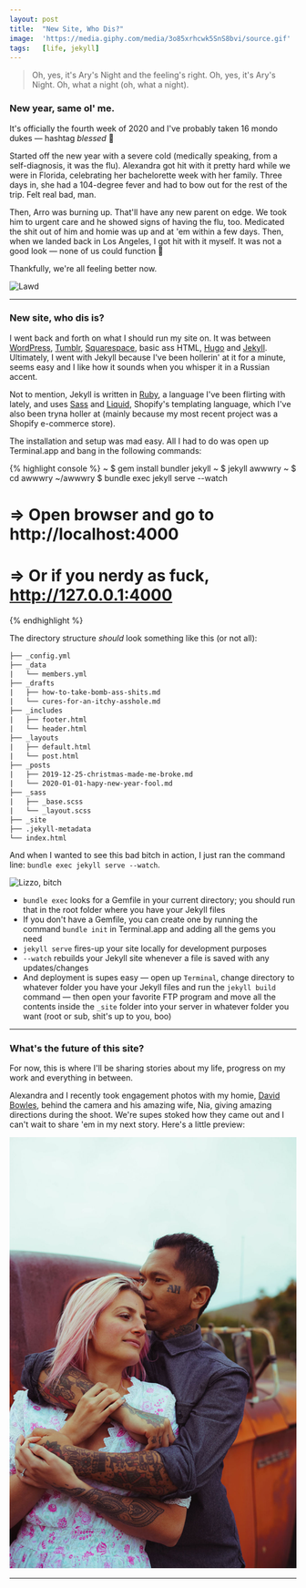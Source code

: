 ```yaml
---
layout: post
title:  "New Site, Who Dis?"
image:  'https://media.giphy.com/media/3o85xrhcwk5SnS8bvi/source.gif'
tags:   [life, jekyll]
---
```


> Oh, yes, it's Ary's Night and the feeling's right. Oh, yes, it's Ary's Night. Oh, what a night (oh, what a night).

### New year, same ol' me.

It's officially the fourth week of 2020 and I've probably taken 16 mondo dukes — hashtag *blessed* 🙏

Started off the new year with a severe cold (medically speaking, from a self-diagnosis, it was the flu). Alexandra got hit with it pretty hard while we were in Florida, celebrating her bachelorette week with her family. Three days in, she had a 104-degree fever and had to bow out for the rest of the trip. Felt real bad, man.

Then, Arro was burning up. That'll have any new parent on edge. We took him to urgent care and he showed signs of having the flu, too. Medicated the shit out of him and homie was up and at 'em within a few days. Then, when we landed back in Los Angeles, I got hit with it myself. It was not a good look — none of us could function 🤧

Thankfully, we're all feeling better now.

![Lawd](https://media.giphy.com/media/HhWpLFOMqNTgI/source.gif)

***

### New site, who dis is?

I went back and forth on what I should run my site on. It was between [WordPress][url-wordpress], [Tumblr][url-tumblr], [Squarespace][url-squarespace], basic ass HTML, [Hugo][url-hugo] and [Jekyll][url-jekyll]. Ultimately, I went with Jekyll because I've been hollerin' at it for a minute, seems easy and I like how it sounds when you whisper it in a Russian accent.

Not to mention, Jekyll is written in [Ruby][url-ruby], a language I've been flirting with lately, and uses [Sass][url-sass] and [Liquid][url-liquid], Shopify's templating language, which I've also been tryna holler at (mainly because my most recent project was a Shopify e-commerce store).

The installation and setup was mad easy. All I had to do was open up Terminal.app and bang in the following commands:

{% highlight console %}
~ $ gem install bundler jekyll
~ $ jekyll awwwry
~ $ cd awwwry
~/awwwry $ bundle exec jekyll serve --watch
# => Open browser and go to http://localhost:4000
# => Or if you nerdy as fuck, http://127.0.0.1:4000
{% endhighlight %}

The directory structure *should* look something like this (or not all):

```
├── _config.yml
├── _data
|   └── members.yml
├── _drafts
|   ├── how-to-take-bomb-ass-shits.md
|   └── cures-for-an-itchy-asshole.md
├── _includes
|   ├── footer.html
|   └── header.html
├── _layouts
|   ├── default.html
|   └── post.html
├── _posts
|   ├── 2019-12-25-christmas-made-me-broke.md
|   └── 2020-01-01-hapy-new-year-fool.md
├── _sass
|   ├── _base.scss
|   └── _layout.scss
├── _site
├── .jekyll-metadata
└── index.html
```

And when I wanted to see this bad bitch in action, I just ran the command line: `bundle exec jekyll serve --watch`.

![Lizzo, bitch](https://media.giphy.com/media/8cDK4PFuFVakeuNL7S/giphy.gif)

* `bundle exec` looks for a Gemfile in your current directory; you should run that in the root folder where you have your Jekyll files
* If you don't have a Gemfile, you can create one by running the command `bundle init` in Terminal.app and adding all the gems you need
* `jekyll serve` fires-up your site locally for development purposes
* `--watch` rebuilds your Jekyll site whenever a file is saved with any updates/changes
* And deployment is supes easy — open up `Terminal`, change directory to whatever folder you have your Jekyll files and run the `jekyll build` command — then open your favorite FTP program and move all the contents inside the `_site` folder into your server in whatever folder you want (root or sub, shit's up to you, boo)

***

### What's the future of this site?

For now, this is where I'll be sharing stories about my life, progress on my work and everything in between.

Alexandra and I recently took engagement photos with my homie, [David Bowles](url-david-bowles), behind the camera and his amazing wife, Nia, giving amazing directions during the shoot. We're supes stoked how they came out and I can't wait to share 'em in my next story. Here's a little preview:

![Engagement photo of Alexandra and Ary](/assets/img/engagement-photos-preview.jpg)

***

[url-jekyll]: https://jekyllrb.com
[url-hugo]: https://gohugo.io
[url-ruby]: https://www.ruby-lang.org/en/
[url-liquid]: https://shopify.github.io/liquid/
[url-wordpress]: https://wordpress.org
[url-tumblr]: https://www.tumblr.com
[url-squarespace]: https://www.squarespace.com
[url-sass]: https://sass-lang.com
[url-david-bowles]: https://davidscottbowles.com
[url-music]: http://www.youtube.com/watch?v=sLobgQ_oAho
[url-github]: https://github.com/awwwry